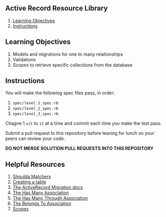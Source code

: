 ## Active Record Resource Library
1. [Learning Objectives](#learning-objectives)
1. [Instructions](#instructions)

## Learning Objectives
1. Models and migrations for one to many relationships
1. Validations
1. Scopes to retrieve specific collections from the database

## Instructions

You will make the following spec files pass, in order:

1. `spec/level_1_spec.rb`
1. `spec/level_2_spec.rb`
1. `spec/level_3_spec.rb`

Chagne 1 `xit` to `it` at a time and commit each time you make the test pass.

Submit a pull request to this repository before leaving for lunch so your peers
can review your code.

**DO NOT MERGE SOLUTION PULL REQUESTS INTO THIS REPOSITORY**

## Helpful Resources
1. [Shoulda Matchers](http://rubydoc.info/github/thoughtbot/shoulda-matchers/master/frames)
1. [Creating a table](http://guides.rubyonrails.org/migrations.html#creating-a-table)
1. [The ActiveRecord Migration docs](http://api.rubyonrails.org/classes/ActiveRecord/Migration.html)
1. [The Has Many Association](http://guides.rubyonrails.org/association_basics.html#the-has-many-association)
1. [The Has Many Through Association](http://guides.rubyonrails.org/association_basics.html#the-has-many-through-association)
1. [The Belongs To Association](http://guides.rubyonrails.org/association_basics.html#the-belongs-to-association)
1. [Scopes](http://guides.rubyonrails.org/active_record_querying.html#scopes)
